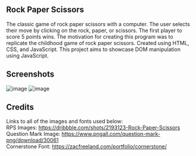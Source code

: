 ## Rock Paper Scissors
The classic game of rock paper scissors with a computer. The user selects their move by clicking on the rock, paper, or scissors. The first player to score 5 points wins. The motivation for creating this program was to replicate the childhood game of rock paper scissors. Created using HTML, CSS, and JavaScript. This project aims to showcase DOM manipulation using JavaScript.

## Screenshots
![image](https://user-images.githubusercontent.com/87340790/153071532-3e92b682-f846-4681-b7ce-9d7678af3f0d.png)
![image](https://user-images.githubusercontent.com/87340790/153071624-2df89476-fcdb-4bd3-801d-859960d4c197.png)


## Credits
Links to all of the images and fonts used below: <br />
RPS Images: https://dribbble.com/shots/2193123-Rock-Paper-Scissors <br />
Question Mark Image: https://www.pngall.com/question-mark-png/download/30061 <br />
Cornerstone Font: https://zacfreeland.com/portfolio/cornerstone/ <br />
